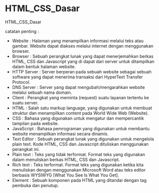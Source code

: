# HTML_CSS_Dasar
HTML_CSS_Dasar

catatan penting :
* Website : Halaman yang menampilkan informasi melalui teks atau gambar. Website dapat diakses melalui internet dengan menggunakan browser.
*	Browser : Sebuah perangkat lunak yang dapat menerjemahkan berkas HTML, CSS dan Javascript yang di dapat dari server untuk ditampilkan dalam bentuk halaman website.
*	HTTP Server : Server berperan pada sebuah website sebagai sebuah software yang dapat menerima transaksi dari HyperText Transfer Protocol.
*	DNS Server : Server yang dapat mengubah/mengarahkan website melalui sebuah nama domain.
*	Client : Perangkat yang meminta (request) suatu layanan tertentu ke suatu server.
*	HTML : Salah satu markup language, yang digunakan untuk membuat struktur dan menampilkan content pada World Wide Web (Website).
*	CSS : Bahasa yang digunakan untuk mengatur dan mempercantik tampilan pada website.
*	JavaScript : Bahasa pemrograman yang digunakan untuk membantu website menampilkan informasi secara dinamis.
*	Text Editor : Sebuah perangkat lunak yang digunakan untuk mengelola plain text. Kode HTML, CSS dan Javascript dituliskan menggunakan perangkat ini.
*	Plain text : Teks yang tidak terformat. Format teks yang digunakan dalam menuliskan berkas HTML, CSS dan Javascript.
*	Rich text : Teks terformat. Format teks yang digunakan ketika kita menuliskan dengan menggunakan Microsoft Word atau teks editor berbasis WYSIWYG [What You See Is What You Get].
*	Element : Sebuah komponen pada HTML yang ditandai dengan tag pembuka dan penutup.
